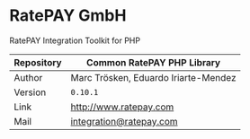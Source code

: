 # RatePAY GmbH

RatePAY Integration Toolkit for PHP

| Repository | Common RatePAY PHP Library
|------------|----------
| Author     | Marc Trösken, Eduardo Iriarte-Mendez
| Version    | `0.10.1`
| Link       | http://www.ratepay.com
| Mail       | integration@ratepay.com

